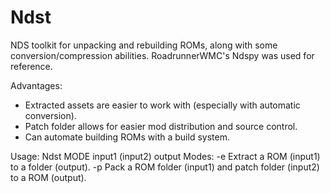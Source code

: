 # Ndst
NDS toolkit for unpacking and rebuilding ROMs, along with some conversion/compression abilities.
RoadrunnerWMC's Ndspy was used for reference.

Advantages:
* Extracted assets are easier to work with (especially with automatic conversion).
* Patch folder allows for easier mod distribution and source control.
* Can automate building ROMs with a build system.

Usage:
    Ndst MODE input1 (input2) output
        Modes:
            -e Extract a ROM (input1) to a folder (output).
            -p Pack a ROM folder (input1) and patch folder (input2) to a ROM (output).